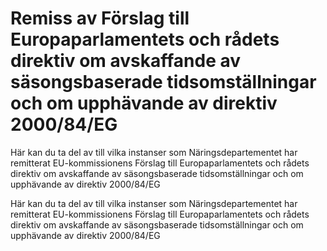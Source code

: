 # Remiss av Förslag till Europaparlamentets och rådets direktiv om avskaffande av säsongsbaserade tidsomställningar och om upphävande av direktiv 2000/84/EG

Här kan du ta del av till vilka instanser som Näringsdepartementet har remitterat EU-kommissionens Förslag till Europaparlamentets och rådets direktiv om avskaffande av säsongsbaserade tidsomställningar och om upphävande av direktiv 2000/84/EG

Här kan du ta del av till vilka instanser som Näringsdepartementet har remitterat EU-kommissionens Förslag till Europaparlamentets och rådets direktiv om avskaffande av säsongsbaserade tidsomställningar och om upphävande av direktiv 2000/84/EG
